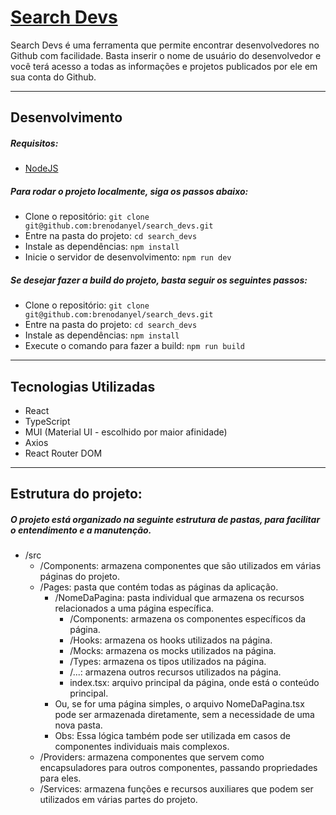 # [Search Devs](https://search-devs-omega.vercel.app)
Search Devs é uma ferramenta que permite encontrar desenvolvedores no Github com facilidade. Basta inserir o nome de usuário do desenvolvedor e você terá acesso a todas as informações e projetos publicados por ele em sua conta do Github.

_____

## Desenvolvimento
##### Requisitos:
- [NodeJS](https://nodejs.org/en/)

##### Para rodar o projeto localmente, siga os passos abaixo:
- Clone o repositório: `git clone git@github.com:brenodanyel/search_devs.git`
- Entre na pasta do projeto: `cd search_devs`
- Instale as dependências: `npm install`
- Inicie o servidor de desenvolvimento: `npm run dev`

##### Se desejar fazer a build do projeto, basta seguir os seguintes passos:

- Clone o repositório: `git clone git@github.com:brenodanyel/search_devs.git`
- Entre na pasta do projeto: `cd search_devs`
- Instale as dependências: `npm install`
- Execute o comando para fazer a build: `npm run build`

_____

## Tecnologias Utilizadas
- React
- TypeScript
- MUI (Material UI - escolhido por maior afinidade)
- Axios
- React Router DOM

____
## Estrutura do projeto:
##### O projeto está organizado na seguinte estrutura de pastas, para facilitar o entendimento e a manutenção.

- /src
  - /Components: armazena componentes que são utilizados em várias páginas do projeto.
  - /Pages: pasta que contém todas as páginas da aplicação.
    - /NomeDaPagina: pasta individual que armazena os recursos relacionados a uma página específica.
      - /Components: armazena os componentes específicos da página.
      - /Hooks: armazena os hooks utilizados na página.
      - /Mocks: armazena os mocks utilizados na página.
      - /Types: armazena os tipos utilizados na página.
      - /...: armazena outros recursos utilizados na página.
      - index.tsx: arquivo principal da página, onde está o conteúdo principal.
    - Ou, se for uma página simples, o arquivo NomeDaPagina.tsx pode ser armazenada diretamente, sem a necessidade de uma nova pasta.
    - Obs: Essa lógica também pode ser utilizada em casos de componentes individuais mais complexos.
  - /Providers: armazena componentes que servem como encapsuladores para outros componentes, passando propriedades para eles.
  - /Services: armazena funções e recursos auxiliares que podem ser utilizados em várias partes do projeto.
  
